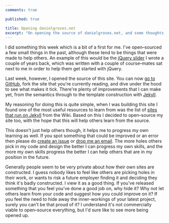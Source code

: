 ```yaml
---
comments: true

published: true

title: Opening danielgroves.net
excerpt: "On opening the source of danielgroves.net, and some thoughts on open–source websites"
---
```


I did something this week which is a bit of a first for me. I've open–sourced a few small things in the past, although these tend to be things that were made to help others. An example of this would be the [jQuery slider](https://github.com/danielgroves/jQuery-Slider "jQuery Slider on GitHub") I wrote a couple of years back, which was written with a couple of course–mates sat next to me in order to help them get started with jQuery. 

Last week, however, I opened the source of this site. You can now [go to GitHub](https://github.com/danielgroves/danielgroves.net "danielgroves.net on GitHub"), fork the site that you're currently reading, and dive under the hood to see what makes it tick. There're plenty of improvements that I can make yet, from the semantics through to the template construction with [Jekyll](https://github.com/mojombo/jekyll "Jekyll Static Site Generator"). 

My reasoning for doing this is quite simple, when I was building this site I found one of the most useful resources to learn from was the list of [sites that run on Jekyll](https://github.com/mojombo/jekyll/wiki/Sites "A list of site powered by Jekyll, and their source") from the Wiki. Based on this I decided to open–source my site too, with the hope that this will help others learn from the source. 

This doesn't just help others though, it helps me to progress my  own learning as well. If you spot something that could be improved or an error then please do [create an issue](https://github.com/danielgroves/danielgroves.net/issues/new "Create an issue on danielgroves.net") or [drop me an email](/contact "Contact me"). The more holes others pick in my code and design the better I can progress my own skills, and the more my own skills progress the better I can help others that are in my position in the future. 

Generally people seem to be very private about how their own sites are constructed. I guess nobody likes to feel like others are picking holes in their work, or wants to risk a future employer finding it and deciding they think it's badly constructed. I view it as a good thing. If you've released something that you feel you've done a good job on, why hide it? Why not let others learn from your code and suggest how you could improve on it? If you feel the need to hide away the inner-workings of your latest project, surely you can't be that proud of it? I understand it's not commercially viable to open–source everything, but I'd sure like to see more being opened up. 